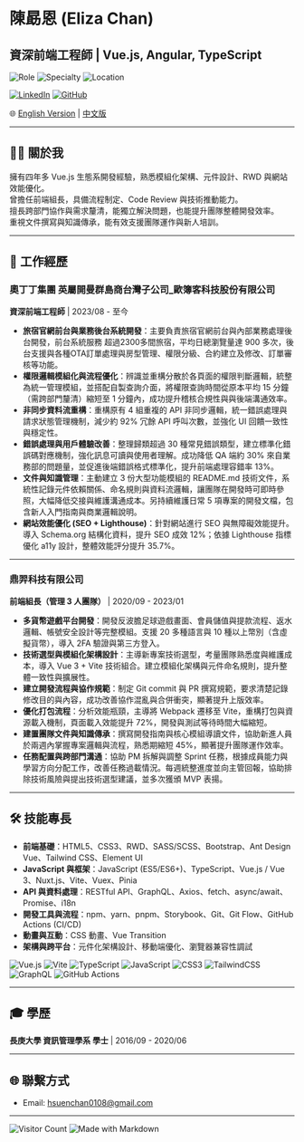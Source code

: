 # 陳勗恩 (Eliza Chan)

## 資深前端工程師 | Vue.js, Angular, TypeScript  

![Role](https://img.shields.io/badge/Role-Senior%20Frontend%20Engineer-blue)
![Specialty](https://img.shields.io/badge/Focus-Vue.js%20%7C%20TypeScript%20%7C%20Vite-brightgreen)
![Location](https://img.shields.io/badge/Base-Taiwan-orange)

[![LinkedIn](https://img.shields.io/badge/LinkedIn-Eliza%20Chan-blue?logo=linkedin)](https://www.linkedin.com/in/勗恩-陳-a1b0ba19b)
[![GitHub](https://img.shields.io/badge/GitHub-HsuenChan-black?logo=github)](https://github.com/HsuenChan)

🌐 [English Version](./README.md) | [中文版](./README-zh.md)

---

## 👩‍💻 關於我
擁有四年多 Vue.js 生態系開發經驗，熟悉模組化架構、元件設計、RWD 與網站效能優化。  
曾擔任前端組長，具備流程制定、Code Review 與技術推動能力。  
擅長跨部門協作與需求釐清，能獨立解決問題，也能提升團隊整體開發效率。  
重視文件撰寫與知識傳承，能有效支援團隊運作與新人培訓。  

---

## 💼 工作經歷

### 奧丁丁集團 英屬開曼群島商台灣子公司_歐簿客科技股份有限公司  
**資深前端工程師** | 2023/08 - 至今

- **旅宿官網前台與業務後台系統開發**：主要負責旅宿官網前台與內部業務處理後台開發，前台系統服務 超過2300多間旅宿，平均日總瀏覽量達 900 多次，後台支援與各種OTA訂單處理與房型管理、權限分級、合約建立及修改、訂單審核等功能。
- **權限邏輯模組化與流程優化**：辨識並重構分散於各頁面的權限判斷邏輯，統整為統一管理模組，並搭配自製查詢介面，將權限查詢時間從原本平均 15 分鐘（需跨部門釐清）縮短至 1 分鐘內，成功提升稽核合規性與與後端溝通效率。
- **非同步資料流重構**：重構原有 4 組重複的 API 非同步邏輯，統一錯誤處理與請求狀態管理機制，減少約 92% 冗餘 API 呼叫次數，並強化 UI 回饋一致性與穩定性。
- **錯誤處理與用戶體驗改善**：整理歸類超過 30 種常見錯誤類型，建立標準化錯誤碼對應機制，強化訊息可讀與使用者理解。成功降低 QA 端約 30% 來自業務部的問題量，並促進後端錯誤格式標準化，提升前端處理容錯率 13%。
- **文件與知識管理**：主動建立 3 份大型功能模組的 README.md 技術文件，系統性記錄元件依賴關係、命名規則與資料流邏輯，讓團隊在開發時可即時參照，大幅降低交接與維護溝通成本。另持續維護日常 5 項專案的開發文檔，包含新人入門指南與商業邏輯說明。
- **網站效能優化 (SEO + Lighthouse)**：針對網站進行 SEO 與無障礙效能提升。導入 Schema.org 結構化資料，提升 SEO 成效 12%；依據 Lighthouse 指標優化 a11y 設計，整體效能評分提升 35.7%。

---

### 鼎羿科技有限公司  
**前端組長（管理 3 人團隊）** | 2020/09 - 2023/01

- **多貨幣遊戲平台開發**：開發反波膽足球遊戲畫面、會員儲值與提款流程、返水邏輯、帳號安全設計等完整模組。支援 20 多種語言與 10 種以上幣別（含虛擬貨幣），導入 2FA 驗證與第三方登入。
- **技術選型與模組化架構設計**：主導新專案技術選型，考量團隊熟悉度與維護成本，導入 Vue 3 + Vite 技術組合。建立模組化架構與元件命名規則，提升整體一致性與擴展性。
- **建立開發流程與協作規範**：制定 Git commit 與 PR 撰寫規範，要求清楚記錄修改目的與內容，成功改善協作混亂與合併衝突，顯著提升上版效率。
- **優化打包流程**：分析效能瓶頸，主導將 Webpack 遷移至 Vite，重構打包與資源載入機制，頁面載入效能提升 72%，開發與測試等待時間大幅縮短。
- **建置團隊文件與知識傳承**：撰寫開發指南與核心模組導讀文件，協助新進人員於兩週內掌握專案邏輯與流程，熟悉期縮短 45%，顯著提升團隊運作效率。
- **任務配置與跨部門溝通**：協助 PM 拆解與調整 Sprint 任務，根據成員能力與學習方向分配工作，改善任務過載情況。每週統整進度並向主管回報，協助排除技術風險與提出技術選型建議，並多次獲頒 MVP 表揚。

---

## 🛠 技能專長

- **前端基礎**：HTML5、CSS3、RWD、SASS/SCSS、Bootstrap、Ant Design Vue、Tailwind CSS、Element UI  
- **JavaScript 與框架**：JavaScript (ES5/ES6+)、TypeScript、Vue.js / Vue 3、Nuxt.js、Vite、Vuex、Pinia  
- **API 與資料處理**：RESTful API、GraphQL、Axios、fetch、async/await、Promise、i18n  
- **開發工具與流程**：npm、yarn、pnpm、Storybook、Git、Git Flow、GitHub Actions (CI/CD)  
- **動畫與互動**：CSS 動畫、Vue Transition  
- **架構與跨平台**：元件化架構設計、移動端優化、瀏覽器兼容性調試

![Vue.js](https://img.shields.io/badge/Vue.js-35495E?logo=vue.js&logoColor=4FC08D)
![Vite](https://img.shields.io/badge/Vite-646CFF?logo=vite&logoColor=white)
![TypeScript](https://img.shields.io/badge/TypeScript-007ACC?logo=typescript&logoColor=white)
![JavaScript](https://img.shields.io/badge/JavaScript-ES6+-F7DF1E?logo=javascript&logoColor=black)
![CSS3](https://img.shields.io/badge/CSS3-1572B6?logo=css3&logoColor=white)
![TailwindCSS](https://img.shields.io/badge/Tailwind_CSS-38B2AC?logo=tailwind-css&logoColor=white)
![GraphQL](https://img.shields.io/badge/GraphQL-E10098?logo=graphql&logoColor=white)
![GitHub Actions](https://img.shields.io/badge/GitHub_Actions-2088FF?logo=github-actions&logoColor=white)  


---

## 🎓 學歷
**長庚大學 資訊管理學系 學士** | 2016/09 - 2020/06  

---

## 🌐 聯繫方式
- Email: hsuenchan0108@gmail.com  

---

![Visitor Count](https://komarev.com/ghpvc/?username=elizachan&color=blue)
![Made with Markdown](https://img.shields.io/badge/Made%20with-Markdown-1f425f.svg)
